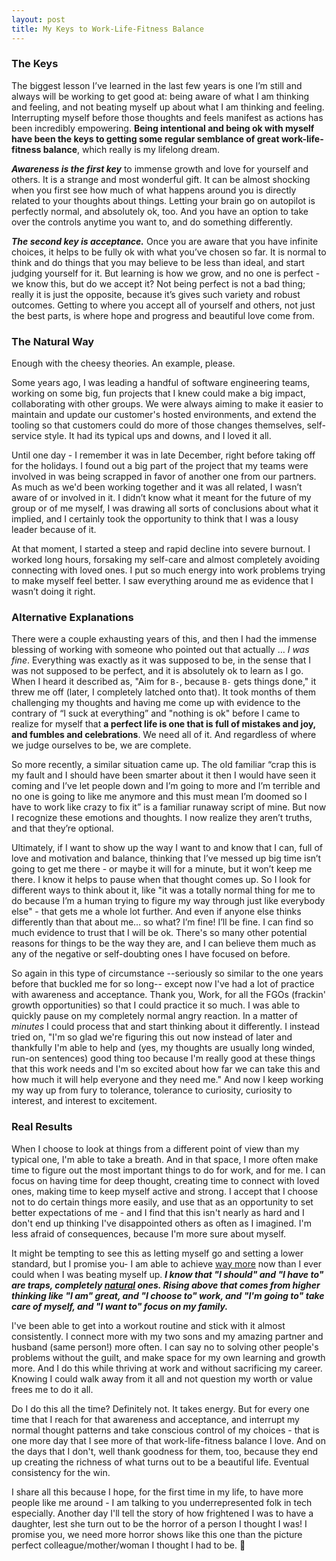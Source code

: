 ```yaml
---
layout: post
title: My Keys to Work-Life-Fitness Balance
---
```


### The Keys

The biggest lesson I’ve learned in the last few years is one I’m still and always will be working to get good at: being aware of what I am thinking and feeling, and not beating myself up about what I am thinking and feeling. Interrupting myself before those thoughts and feels manifest as actions has been incredibly empowering. **Being intentional and being ok with myself have been the keys to getting some regular semblance of great work-life-fitness balance**, which really is my lifelong dream. 

***Awareness is the first key*** to immense growth and love for yourself and others. It is a strange and most wonderful gift. It can be almost shocking when you first see how much of what happens around you is directly related to your thoughts about things. Letting your brain go on autopilot is perfectly normal, and absolutely ok, too. And you have an option to take over the controls anytime you want to, and do something differently. 

***The second key is acceptance.*** Once you are aware that you have infinite choices, it helps to be fully ok with what you’ve chosen so far. It is normal to think and do things that you may believe to be less than ideal, and start judging yourself for it. But learning is how we grow, and no one is perfect - we know this, but do we accept it? Not being perfect is not a bad thing; really it is just the opposite, because it’s gives such variety and robust outcomes. Getting to where you accept all of yourself and others, not just the best parts, is where hope and progress and beautiful love come from. 

### The Natural Way

Enough with the cheesy theories.  An example, please.

Some years ago, I was leading a handful of software engineering teams, working on some big, fun projects that I knew could make a big impact, collaborating with other groups. We were always aiming to make it easier to maintain and update our customer's hosted environments, and extend the tooling so that customers could do more of those changes themselves, self-service style. It had its typical ups and downs, and I loved it all. 

Until one day - I remember it was in late December, right before taking off for the holidays. I found out a big part of the project that my teams were involved in was being scrapped in favor of another one from our partners. As much as we'd been working together and it was all related, I wasn’t aware of or involved in it. I didn’t know what it meant for the future of my group or of me myself, I was drawing all sorts of conclusions about what it implied, and I certainly took the opportunity to think that I was a lousy leader because of it.

At that moment, I started a steep and rapid decline into severe burnout. I worked long hours, forsaking my self-care and almost completely avoiding connecting with loved ones. I put so much energy into work problems trying to make myself feel better. I saw everything around me as evidence that I wasn’t doing it right. 

### Alternative Explanations

There were a couple exhausting years of this, and then I had the immense blessing of working with someone who pointed out that actually … *I was fine*. Everything was exactly as it was supposed to be, in the sense that I was not supposed to be perfect, and it is absolutely ok to learn as I go. When I heard it described as, "Aim for `B-`, because `B-` gets things done," it threw me off (later, I completely latched onto that). It took months of them challenging my thoughts and having me come up with evidence to the contrary of “I suck at everything” and "nothing is ok" before I came to realize for myself that **a perfect life is one that is full of mistakes and joy, and fumbles and celebrations**. We need all of it. And regardless of where we judge ourselves to be, we are complete.

So more recently, a similar situation came up. The old familiar “crap this is my fault and I should have been smarter about it then I would have seen it coming and I’ve let people down and I’m going to more and I’m terrible and no one is going to like me anymore and this must mean I’m doomed so I have to work like crazy to fix it” is a familiar runaway script of mine. But now I recognize these emotions and thoughts. I now realize they aren’t truths, and that they’re optional.

Ultimately, if I want to show up the way I want to and know that I can, full of love and motivation and balance, thinking that I’ve messed up big time isn’t going to get me there - or maybe it will for a minute, but it won’t keep me there. I know it helps to pause when that thought comes up. So I look for different ways to think about it, like "it was a totally normal thing for me to do because I’m a human trying to figure my way through just like everybody else" - that gets me a whole lot further. And even if anyone else thinks differently than that about me… so what? I’m fine! I’ll be fine. I can find so much evidence to trust that I will be ok. There's so many other potential reasons for things to be the way they are, and I can believe them much as any of the negative or self-doubting ones I have focused on before.

So again in this type of circumstance --seriously so similar to the one years before that buckled me for so long-- except now I've had a lot of practice with awareness and acceptance. Thank you, Work, for all the FGOs (frackin' growth opportunities) so that I could practice it so much. I was able to quickly pause on my completely normal angry reaction. In a matter of _minutes_ I could process that and start thinking about it differently. I instead tried on, "I'm so glad we're figuring this out now instead of later and thankfully I'm able to help and (yes, my thoughts are usually long winded, run-on sentences) good thing too because I'm really good at these things that this work needs and I'm so excited about how far we can take this and how much it will help everyone and they need me." And now I keep working my way up from fury to tolerance, tolerance to curiosity, curiosity to interest, and interest to excitement. 

### Real Results

When I choose to look at things from a different point of view than my typical one, I'm able to take a breath. And in that space, I more often make time to figure out the most important things to do for work, and for me. I can focus on having time for deep thought, creating time to connect with loved ones, making time to keep myself active and strong. I accept that I choose not to do certain things more easily, and use that as an opportunity to set better expectations of me - and I find that this isn't nearly as hard and I don't end up thinking I've disappointed others as often as I imagined. I'm less afraid of consequences, because I'm more sure about myself. 

It might be tempting to see this as letting myself go and setting a lower standard, but I promise you- I am able to achieve [way more](https://lizsaling.com/twenty-and-twenty-one/) now than I ever could when I was beating myself up. ***I know that "I should" and "I have to" are traps, completely [natural](https://www.churchofjesuschrist.org/study/scriptures/gs/natural-man?lang=eng) ones. Rising above that comes from higher thinking like "I am" great, and "I choose to" work, and "I'm going to" take care of myself, and "I want to" focus on my family.***

I've been able to get into a workout routine and stick with it almost consistently. I connect more with my two sons and my amazing partner and husband (same person!) more often. I can say no to solving other people's problems without the guilt, and make space for my own learning and growth more. And I do this while thriving at work and without sacrificing my career. Knowing I could walk away from it all and not question my worth or value frees me to do it all.

Do I do this all the time? Definitely not. It takes energy. But for every one time that I reach for that awareness and acceptance, and interrupt my normal thought patterns and take conscious control of my choices - that is one more day that I see more of that work-life-fitness balance I love. And on the days that I don't, well thank goodness for them, too, because they end up creating the richness of what turns out to be a beautiful life. Eventual consistency for the win.

I share all this because I hope, for the first time in my life, to have more people like me around - I am talking to you underrepresented folk in tech especially. Another day I'll tell the story of how frightened I was to have a daughter, lest she turn out to be the horror of a person I thought I was! I promise you, we need more horror shows like this one than the picture perfect colleague/mother/woman I thought I had to be. 💖
